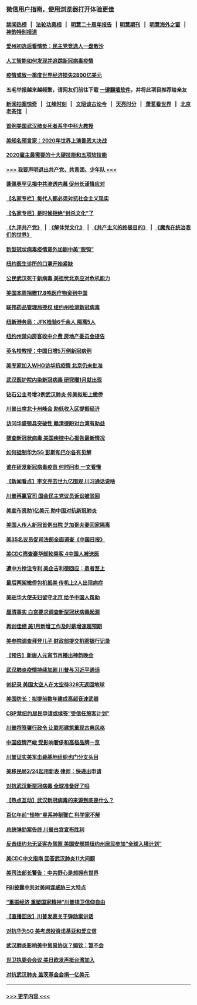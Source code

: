 ### [微信用户指南，使用浏览器打开体验更佳](https://github.com/gfw-breaker/banned-news1/blob/master/indexes/wechat-guide.md?t=0)
#### [禁闻热榜](热点新闻.md?t=0)  &nbsp;&nbsp;|&nbsp;&nbsp; [法轮功真相](https://github.com/gfw-breaker/truth/blob/master/README.md?t=0) &nbsp;&nbsp;|&nbsp;&nbsp; [明慧二十周年报告](https://github.com/gfw-breaker/mh-reports/blob/master/README.md?t=0) &nbsp;&nbsp;|&nbsp;&nbsp;[明慧期刊](https://github.com/gfw-breaker/mh-qikan) &nbsp;&nbsp;|&nbsp;&nbsp; [明慧海外之窗](https://github.com/gfw-breaker/mh-news/blob/master/README.md?t=0) &nbsp;&nbsp;|&nbsp;&nbsp; [神韵特别报道](https://github.com/gfw-breaker/mh-news/blob/master/shenyun.md?t=0)
#### [爱州初选后看情势：民主党竞选人一盘散沙](../pages/nsc412/n11856557.md?t=02101033) 
#### [人工智能如何发现并追踪新冠病毒疫情](../pages/nsc412/n11856398.md?t=02101033) 
#### [疫情或致一季度世界经济损失2800亿美元](../pages/nsc412/n11855639.md?t=02101033) 
#### 五毛举报越来越频繁，请网友们前往下载 [一键翻墙软件](https://github.com/gfw-breaker/ssr-accounts)，并将此项目推荐给亲友
#### [新闻拍案惊奇](https://github.com/gfw-breaker/banned-news1/blob/master/pages/link4.md) &nbsp;&nbsp;|&nbsp;&nbsp; [江峰时刻](https://github.com/gfw-breaker/banned-news1/blob/master/pages/link4.md) &nbsp;&nbsp;|&nbsp;&nbsp; [文昭谈古论今](https://github.com/gfw-breaker/banned-news1/blob/master/pages/link4.md) &nbsp;&nbsp;|&nbsp;&nbsp; [天亮时分](https://github.com/gfw-breaker/banned-news1/blob/master/pages/link4.md) &nbsp;&nbsp;|&nbsp;&nbsp; [萧茗看世界](https://github.com/gfw-breaker/banned-news1/blob/master/pages/link4.md) &nbsp;&nbsp;|&nbsp;&nbsp; [北京老茶馆](https://github.com/gfw-breaker/banned-news1/blob/master/pages/link4.md) &nbsp;&nbsp;|&nbsp;&nbsp; 
#### [首例美国武汉肺炎死者系华中科大教授](../pages/nsc412/n11855500.md?t=02101033) 
#### [美知名预言家：2020年世界上演善恶大决战](../pages/nsc412/n11855418.md?t=02101033) 
#### [2020雇主最需要的十大硬技能和五项软技能](../pages/nsc412/n11850953.md?t=02101033) 
#### [>>> 我要声明退出共产党、共青团、少年队 <<<](https://github.com/begood0513/goodnews/blob/master/quit/letter.md) 
#### [蓬佩奥罕见揭中共渗透内幕 促州长谨慎应对](../pages/nsc412/n11854685.md?t=02101033) 
#### [【名家专栏】每代人都必须对抗社会主义现实](../pages/nsc412/n11831412.md?t=02101033) 
#### [【名家专栏】是时候拒绝“封杀文化”了](../pages/nsc412/n11814093.md?t=02101033) 
#### [《九评共产党》](https://github.com/begood0513/9ping.md/blob/master/README.md) &nbsp;|&nbsp; [《解体党文化》](../../../../jtdwh.md/blob/master/README.md)  &nbsp;|&nbsp; [《共产主义的终极目的》](../../../../gczydzjmd.md/blob/master/README.md) &nbsp;|&nbsp; [《魔鬼在统治我们的世界》](../../../../mgztzwmdsj.md/blob/master/README.md) 
#### [新型冠状病毒疫情意外加剧中美“脱钩”](../pages/nsc412/n11854475.md?t=02101033) 
#### [纽约医生诊所的口罩开始紧缺](../pages/nsc412/n11853364.md?t=02101033) 
#### [公民武汉死于新病毒 美担忧北京应对危机能力](../pages/nsc412/n11854331.md?t=02101033) 
#### [美国本周捐赠17.8吨医疗物资到中国](../pages/nsc412/n11854269.md?t=02101033) 
#### [联邦药品管理局授权  纽约州检测新冠病毒](../pages/nsc412/n11853371.md?t=02101033) 
#### [纽新港务局：JFK检验6千余人  隔离5人](../pages/nsc412/n11853366.md?t=02101033) 
#### [纽约州禁向房客收中介费  房地产委员会提告](../pages/nsc412/n11853360.md?t=02101033) 
#### [英名校教授：中国日增5万例新冠病例](../pages/nsc412/n11854174.md?t=02101033) 
#### [美专家加入WHO访华抗疫情 北京仍未批准](../pages/nsc412/n11854043.md?t=02101033) 
#### [武汉医护院内染新冠病毒 研究曝1月就出现](../pages/nsc412/n11852928.md?t=02101033) 
#### [钻石公主号增3例武汉肺炎 传美拟船上撤侨](../pages/nsc412/n11853240.md?t=02101033) 
#### [川普出席北卡州峰会 助低收入区提振经济](../pages/nsc412/n11853232.md?t=02101033) 
#### [访问华盛顿具突破性 赖清德盼对台湾有助益](../pages/nsc412/n11853129.md?t=02101033) 
#### [筛查新冠状病毒 美国疾控中心报告最新情况](../pages/nsc412/n11853070.md?t=02101033) 
#### [如何抵制华为5G 彭斯和巴尔各有见解](../pages/nsc412/n11852535.md?t=02101033) 
#### [谁在研发新冠病毒疫苗 何时问市 一文看懂](../pages/nsc412/n11852840.md?t=02101033) 
#### [【新闻看点】李文亮去世九亿围观 川习通话说啥](../pages/nsc412/n11852360.md?t=02101033) 
#### [川普再赢官司 国会民主党议员诉讼被驳回](../pages/nsc412/n11852287.md?t=02101033) 
#### [美宣布资助1亿美元 助中国对抗新冠肺炎](../pages/nsc412/n11852531.md?t=02101033) 
#### [美国人传人新冠首例出院 芝加哥夫妻回家隔离](../pages/nsc412/n11852452.md?t=02101033) 
#### [美35名议员促司法部全面调查《中国日报》](../pages/nsc412/n11852435.md?t=02101033) 
#### [美CDC筛查豪华邮轮乘客 4中国人被送医](../pages/nsc412/n11852085.md?t=02101033) 
#### [遭中方抢注专利 美企吉利德回应：患者至上](../pages/nsc412/n11852037.md?t=02101033) 
#### [最后两架撤侨包机抵美 传机上2人出现病症](../pages/nsc412/n11852173.md?t=02101033) 
#### [美驻华大使夫妇留守北京 给予中国人帮助](../pages/nsc412/n11852165.md?t=02101033) 
#### [厘清事实 白宫要求调查新型冠状病毒起源](../pages/nsc412/n11852106.md?t=02101033) 
#### [再创佳绩 美1月新增工作及时薪增速超预期](../pages/nsc412/n11852174.md?t=02101033) 
#### [美参院调查拜登儿子 财政部提交机密银行记录](../pages/nsc412/n11851808.md?t=02101033) 
#### [【预告】新唐人元宵节再播出神韵晚会](../pages/nsc412/n11843192.md?t=02101033) 
#### [武汉肺炎疫情持续加剧 川普与习近平通话](../pages/nsc412/n11851613.md?t=02101033) 
#### [创纪录 美国太空人在太空待328天返回地球](../pages/nsc412/n11851266.md?t=02101033) 
#### [美国防长：拟提前数年建成高超音速武器](../pages/nsc412/n11850959.md?t=02101033) 
#### [CBP禁纽约居民申请或续签“受信任旅客计划”](../pages/nsc412/n11850857.md?t=02101033) 
#### [川普将签署行政令 让联邦建筑重现古典风格](../pages/nsc412/n11850654.md?t=02101033) 
#### [中国疫情严峻 受影响奢侈和高档品牌一览](../pages/nsc412/n11850319.md?t=02101033) 
#### [川普证实美军击毙基地组织也门分支头目](../pages/nsc412/n11850383.md?t=02101033) 
#### [美移民局2/24起用新表 律师：快递出申请](../pages/nsc412/n11848220.md?t=02101033) 
#### [对抗武汉新型冠病毒 全球准备好了吗](../pages/nsc412/n11850142.md?t=02101033) 
#### [【热点互动】武汉新冠病毒的来源到底是什么？](../pages/nsc412/n11849749.md?t=02101033) 
#### [百亿年前“怪物”星系神秘骤亡 科学家不解](../pages/nsc412/n11849863.md?t=02101033) 
#### [总统弹劾案告终 川普白宫宣布胜利](../pages/nsc412/n11849985.md?t=02101033) 
#### [反击纽约允无证客办驾照  美国安部禁纽约州居民参加“全球入境计划”](../pages/nsc412/n11849828.md?t=02101033) 
#### [美CDC中文指南 回答武汉肺炎11大问题](../pages/nsc412/n11849703.md?t=02101033) 
#### [美司法部长警告：中共野心是想拥有世界](../pages/nsc412/n11849769.md?t=02101033) 
#### [FBI披露中共对美间谍威胁三大特点](../pages/nsc412/n11849700.md?t=02101033) 
#### [“重振经济 重塑国家精神”川普捍卫信仰自由](../pages/nsc412/n11849641.md?t=02101033) 
#### [【直播回放】川普发表关于弹劾案讲话](../pages/nsc412/n11849472.md?t=02101033) 
#### [对抗华为5G 美考虑投资诺基亚和爱立信](../pages/nsc412/n11849510.md?t=02101033) 
#### [武汉肺炎影响美中贸易协议？姆钦：暂不会](../pages/nsc412/n11849497.md?t=02101033) 
#### [世卫执委会会议 美日欧发声挺台湾加入](../pages/nsc412/n11849433.md?t=02101033) 
#### [对抗武汉肺炎 盖茨基金会捐一亿美元](../pages/nsc412/n11848953.md?t=02101033) 

----
#### [ >>> 更早内容 <<< ](../indexes/nsc412-earlier.md)
